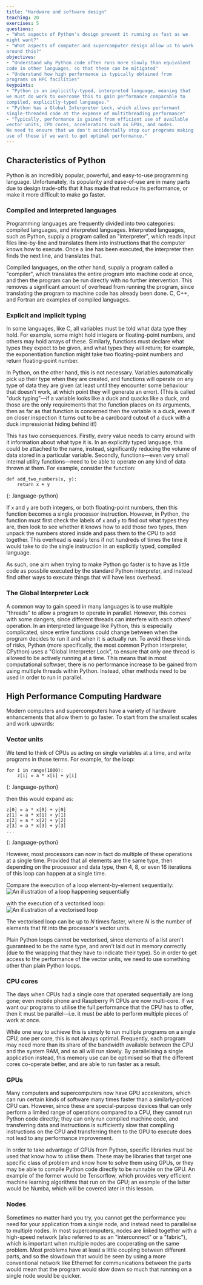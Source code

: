 ```yaml
---
title: "Hardware and software design"
teaching: 20
exercises: 5
questions:
- "What aspects of Python's design prevent it running as fast as we
might want?"
- "What aspects of computer and supercomputer design allow us to work
around this?"
objectives:
- "Understand why Python code often runs more slowly than equivalent
code in other languages, so that these can be mitigated"
- "Understand how high performance is typically obtained from
programs on HPC facilities"
keypoints:
- "Python is an implicitly-typed, interpreted language, meaning that
we must do work to overcome this to gain performance comparable to
compiled, explicitly-typed languages."
- "Python has a Global Interpreter Lock, which allows performant
single-threaded code at the expense of multithreading performance"
- "Typically, performance is gained from efficient use of available
vector units, CPU cores, accelerators such as GPUs, and nodes. 
We need to ensure that we don't accidentally stop our programs making
use of these if we want to get optimal performance."
---
```


## Characteristics of Python

Python is an incredibly popular, powerful, and easy-to-use programming
language. Unfortunately, its popularity and ease-of-use are in many
parts due to design trade-offs that it has made that reduce its
performance, or make it more difficult to make go faster.

### Compiled and interpreted languages

Programming languages are frequently divided into two categories:
compiled languages, and interpreted languages. Interpreted languages,
such as Python, supply a program called an "interpreter", which reads
input files line-by-line and translates them into instructions that
the computer knows how to execute. Once a line has been executed, the
interpreter then finds the next line, and translates that.

Compiled languages, on the other hand, supply a program called a
"compiler", which translates the entire program into machine code at
once, and then the program can be run directly with no further
intervention. This removes a significant amount of overhead from
running the program, since translating the program to machine code has
already been done. C, C++, and Fortran are examples of compiled
languages.


### Explicit and implicit typing

In some languages, like C, all variables must be told what data type
they hold. For example, some might hold integers or floating-point
numbers, and others may hold arrays of these. Similarly, functions
must declare what types they expect to be given, and what types they
will return; for example, the exponentiation function might take two
floating-point numbers and return floating-point number.

In Python, on the other hand, this is not necessary. Variables
automatically pick up their type when they are created, and functions
will operate on any type of data they are given (at least until they
encounter some behaviour that doesn't work, at which point they will
generate an error). (This is called "duck typing"&mdash;if a variable
looks like a duck and quacks like a duck, and those are the only
requirements that the function places on its arguments, then as far as
that function is concerned then the variable is a duck, even if on
closer inspection it turns out to be a cardboard cutout of a duck
with a duck impressionist hiding behind it!)

This has two consequences. Firstly, every value needs to carry around
with it information about what type it is. In an explicitly typed
language, this could be attached to the name, instead, significantly
reducing the volume of data stored in a particular variable. Secondly,
functions&mdash;even very small internal utility functions&mdash;need
to be able to operate on any kind of data thrown at them. For example,
consider the function:

~~~
def add_two_numbers(x, y):
    return x + y
~~~
{: .language-python}

If `x` and `y` are both integers, or both floating-point numbers,
then this function becomes a single processor instruction. However,
in Python, the function must first check the labels of `x` and `y`
to find out what types they are, then look to see whether it knows
how to add those two types, then unpack the numbers stored inside
and pass them to the CPU to add together. This overhead is easily
tens if not hundreds of times the time it would take to do the
single instruction in an explicitly typed, compiled language.

As such, one aim when trying to make Python go faster is to have as
little code as possbile executed by the standard Python interpreter,
and instead find other ways to execute things that will have less
overhead.


### The Global Interpreter Lock

A common way to gain speed in many languages is to use multiple "threads"
to allow a program to operate in parallel. However, this comes with some
dangers, since different threads can interfere with each others' operation.
In an interpreted language like Python, this is especially complicated,
since entire functions could change between when the program decides to run
it and when it is actually run. To avoid these kinds of risks, Python
(more specifically, the most common Python interpreter, CPython) uses
a "Global Interpreter Lock", to ensure that only one thread is allowed to
be actively running at a time. This means that in most computational
softwaer, there is no performance increase to be gained from using multiple
threads within Python. Instead, other methods need to be used in order
to run in parallel.


## High Performance Computing Hardware

Modern computers and supercomputers have a variety of hardware
enhancements that allow them to go faster. To start from the smallest
scales and work upwards:

### Vector units

We tend to think of CPUs as acting on single variables at a time, and
write programs in those terms. For example, for the loop:

~~~
for i in range(1000):
    z[i] = a * x[i] + y[i]
~~~
{: .language-python}

then this would expand as:

~~~
z[0] = a * x[0] + y[0]
z[1] = a * x[1] + y[1]
z[2] = a * x[2] + y[2]
z[3] = a * x[3] + y[3]
...
~~~
{: .language-python}

However, most processors can now in fact do multiple of these operations
at a single time. Provided that all elements are the same type, then
depending on the processor and data type, then 4, 8, or even 16
iterations of this loop can happen at a single time.

Compare the execution of a loop element-by-element sequentially:
![An illustration of a loop happening sequentially](../fig/non-vector.svg)

with the execution of a vectorised loop:
![An illustration of a vectorised loop](../fig/vector.svg)

The vectorised loop can be up to $N$ times faster, where $N$ is the number
of elements that fit into the processor's vector units.

Plain Python loops cannot be vectorised, since elements of a list aren't
guaranteed to be the same type, and aren't laid out in memory correctly
(due to the wrapping that they have to indicate their type). So in order
to get access to the performance of the vector units, we need to use
something other than plain Python loops.


### CPU cores

The days when CPUs had a single core that operated sequentially are
long gone; even mobile phone and Raspberry Pi CPUs are now multi-core.
If we want our programs to utilise the full performance that the CPU
has to offer, then it must be parallel&mdash;i.e. it must be able to
perform multiple pieces of work at once.

While one way to achieve this is simply to run multiple programs on a
single CPU, one per core, this is not always optimal. Frequently, each
program may need more than its share of the bandwidth available between
the CPU and the system RAM, and so all will run slowly. By parallelising
a single application instead, this memory use can be optimised so that
the different cores co-operate better, and are able to run faster as
a result.


### GPUs

Many computers and supercomputers now have GPU accelerators, which can
run certain kinds of software many times faster than a similarly-priced
CPU can. However, since these are special-purpose devices that can only
perform a limited range of operations compared to a CPU, they cannot
run Python code directly; they can only run compiled machine code, and
transferring data and instructions is sufficiently slow that compiling
instructions on the CPU and transferring them to the GPU to execute does
not lead to any performance improvement.

In order to take advantage of GPUs from Python, specific libraries must
be used that know how to utilise them. These may be libraries that
target one specific class of problem and know how to solve them using
GPUs, or they may be able to compile Python code directly to be runnable
on the GPU. An example of the former would be Tensorflow, which provides
very efficient machine learning algorithms that run on the GPU; an example
of the latter would be Numba, which will be covered later in this lesson.


### Nodes

Sometimes no matter hard you try, you cannot get the performance you need
for your application from a single node, and instead need to parallelise
to multiple nodes. In most supercomputers, nodes are linked together with
a high-speed network (also referred to as an "interconnect" or a "fabric"),
which is important when multiple nodes are cooperating on the same problem.
Most problems have at least a little coupling between different parts,
and so the slowdown that would be seen by using a more conventional network
like Ethernet for communications between the parts would mean that the
program would slow down so much that running on a single node would be quicker.
